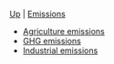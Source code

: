 <!-- Emissions wrappings  sidebar.md -->
[Up](/climateeconomics/sos_wrapping/) | [Emissions](/climateeconomics/sos_wrapping/sos_wrapping_emissions/)

* [Agriculture emissions](agriculture_emissions/documentation/agriculture_emissions_discipline)
* [GHG emissions](ghgemissions/documentation/ghgemissions_discipline)
* [Industrial emissions](indus_emissions/documentation/indusemissions_discipline)
 